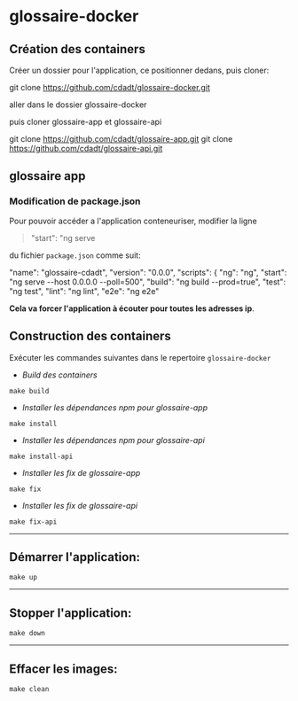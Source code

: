 # glossaire-docker

## Création des containers 

Créer un dossier pour l'application, ce positionner dedans, puis cloner:

git clone https://github.com/cdadt/glossaire-docker.git

aller dans le dossier glossaire-docker

puis cloner glossaire-app et glossaire-api

git clone https://github.com/cdadt/glossaire-app.git
git clone https://github.com/cdadt/glossaire-api.git

## glossaire app
### Modification de package.json

Pour pouvoir accéder a l'application conteneuriser, modifier la ligne 

> "start": "ng serve 

du fichier `package.json` comme suit:
> 
  "name": "glossaire-cdadt",
  "version": "0.0.0",
  "scripts": {
    "ng": "ng",
    "start": "ng serve --host 0.0.0.0 --poll=500",
    "build": "ng build --prod=true",
    "test": "ng test",
    "lint": "ng lint",
    "e2e": "ng e2e"
    
**Cela va forcer l'application à écouter pour toutes les adresses ip**.

## Construction des containers

Exécuter les commandes suivantes dans le repertoire `glossaire-docker`

* _Build des containers_

```
make build 
```
* _Installer les dépendances npm pour glossaire-app_

```
make install
```
* _Installer les dépendances npm pour glossaire-api_

```
make install-api
```
* _Installer les fix de glossaire-app_

```
make fix
```
* _Installer les fix de glossaire-api_

```
make fix-api
```


-------

## Démarrer l'application:
```
make up
```

-------

## Stopper l'application:
```
make down
```

-------

## Effacer les images:
```
make clean
```

